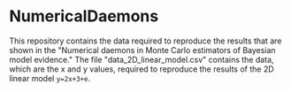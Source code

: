 # NumericalDaemons
This repository contains the data required to reproduce the results that are shown in the "Numerical daemons in Monte Carlo estimators of Bayesian model evidence." The file "data_2D_linear_model.csv" contains the data, which are the x and y values, required to reproduce the results of the 2D linear model `y=2x+3+e`. 

